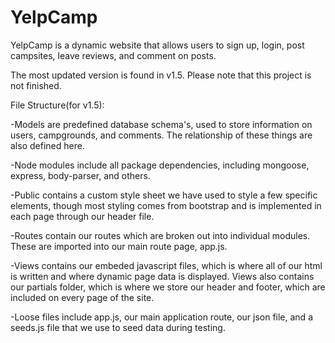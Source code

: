 # YelpCamp
YelpCamp is a dynamic website that allows users to sign up, login, post campsites, leave reviews, and comment on posts.

The most updated version is found in v1.5. Please note that this project is not finished.

File Structure(for v1.5):

-Models are predefined database schema's, used to store information on users, campgrounds, and comments. The relationship of these things are also defined here.

-Node modules include all package dependencies, including mongoose, express, body-parser, and others.

-Public contains a custom style sheet we have used to style a few specific elements, though most styling comes from bootstrap and is implemented in each page through our header file.

-Routes contain our routes which are broken out into individual modules. These are imported into our main route page, app.js.

-Views contains our embeded javascript files, which is where all of our html is written and where dynamic page data is displayed. Views also contains our partials folder, which is where we store our header and footer, which are included on every page of the site.

-Loose files include app.js, our main application route, our json file, and a seeds.js file that we use to seed data during testing.

